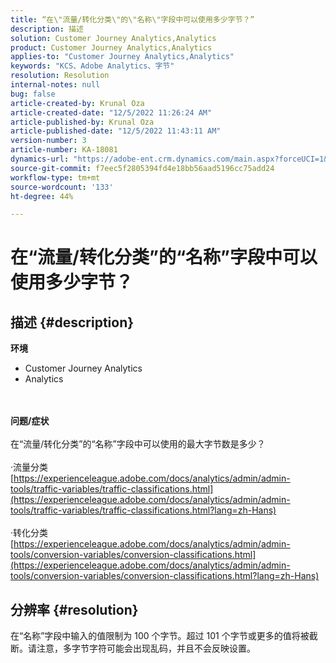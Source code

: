 ```yaml
---
title: “在\"流量/转化分类\"的\"名称\"字段中可以使用多少字节？”
description: 描述
solution: Customer Journey Analytics,Analytics
product: Customer Journey Analytics,Analytics
applies-to: "Customer Journey Analytics,Analytics"
keywords: "KCS、Adobe Analytics、字节"
resolution: Resolution
internal-notes: null
bug: false
article-created-by: Krunal Oza
article-created-date: "12/5/2022 11:26:24 AM"
article-published-by: Krunal Oza
article-published-date: "12/5/2022 11:43:11 AM"
version-number: 3
article-number: KA-18081
dynamics-url: "https://adobe-ent.crm.dynamics.com/main.aspx?forceUCI=1&pagetype=entityrecord&etn=knowledgearticle&id=650ddda4-8f74-ed11-81aa-6045bd006c82"
source-git-commit: f7eec5f2805394fd4e18bb56aad5196cc75add24
workflow-type: tm+mt
source-wordcount: '133'
ht-degree: 44%

---
```


# 在“流量/转化分类”的“名称”字段中可以使用多少字节？

## 描述 {#description}

<b>环境</b>
- Customer Journey Analytics
- Analytics

<br> <br><b>问题/症状</b><br> <br>在“流量/转化分类”的“名称”字段中可以使用的最大字节数是多少？<br> <br>·流量分类
[https://experienceleague.adobe.com/docs/analytics/admin/admin-tools/traffic-variables/traffic-classifications.html](https://experienceleague.adobe.com/docs/analytics/admin/admin-tools/traffic-variables/traffic-classifications.html?lang=zh-Hans)<br> <br>·转化分类
[https://experienceleague.adobe.com/docs/analytics/admin/admin-tools/conversion-variables/conversion-classifications.html](https://experienceleague.adobe.com/docs/analytics/admin/admin-tools/conversion-variables/conversion-classifications.html?lang=zh-Hans)

## 分辨率 {#resolution}


在“名称”字段中输入的值限制为 100 个字节。超过 101 个字节或更多的值将被截断。请注意，多字节字符可能会出现乱码，并且不会反映设置。
